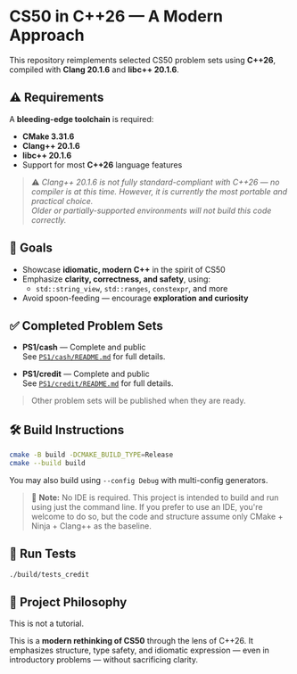 # CS50 in C++26 — A Modern Approach

This repository reimplements selected CS50 problem sets using **C++26**, compiled with **Clang 20.1.6** and **libc++ 20.1.6**.

## ⚠️ Requirements

A **bleeding-edge toolchain** is required:

- **CMake 3.31.6**
- **Clang++ 20.1.6**
- **libc++ 20.1.6**
- Support for most **C++26** language features

> ⚠️ _Clang++ 20.1.6 is not fully standard-compliant with C++26 — no compiler is at this time. However, it is currently the most portable and practical choice.  
> Older or partially-supported environments will not build this code correctly._

## 🎯 Goals

- Showcase **idiomatic, modern C++** in the spirit of CS50
- Emphasize **clarity, correctness, and safety**, using:
  - `std::string_view`, `std::ranges`, `constexpr`, and more
- Avoid spoon-feeding — encourage **exploration and curiosity**

## ✅ Completed Problem Sets

- **PS1/cash** — Complete and public  
  See [`PS1/cash/README.md`](./PS1/cash/README.md) for full details.

- **PS1/credit** — Complete and public  
  See [`PS1/credit/README.md`](./PS1/credit/README.md) for full details.

> Other problem sets will be published when they are ready.

## 🛠️ Build Instructions

```bash
cmake -B build -DCMAKE_BUILD_TYPE=Release
cmake --build build
```

You may also build using `--config Debug` with multi-config generators.

> 🧱 **Note:** No IDE is required. This project is intended to build and run using just the command line. If you prefer to use an IDE, you're welcome to do so, but the code and structure assume only CMake + Ninja + Clang++ as the baseline.

## 🧪 Run Tests

```bash
./build/tests_credit
```

## 🧭 Project Philosophy

This is not a tutorial.

This is a **modern rethinking of CS50** through the lens of C++26. It emphasizes structure, type safety, and idiomatic expression — even in introductory problems — without sacrificing clarity.

